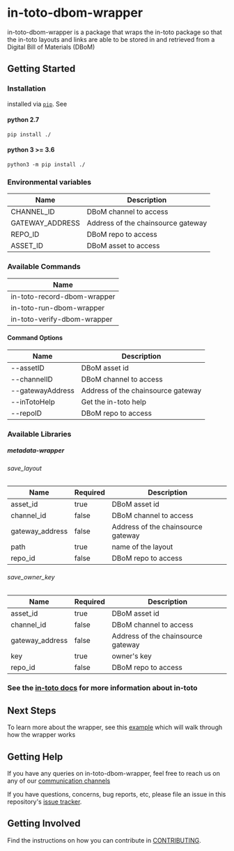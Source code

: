 # in-toto-dbom-wrapper

in-toto-dbom-wrapper is a package that wraps the in-toto package so that the in-toto layouts and links are able to be stored in and retrieved from a Digital Bill of Materials (DBoM)

## Getting Started
### Installation

installed via [`pip`](https://pypi.org/project/pip/). See

#### python 2.7
```shell
pip install ./
```

#### python 3 >= 3.6
```shell
python3 -m pip install ./
```
### Environmental variables

| Name            | Description                        |
|-----------------|------------------------------------|
| CHANNEL_ID      | DBoM channel to access             |
| GATEWAY_ADDRESS | Address of the chainsource gateway |
| REPO_ID         | DBoM repo to access                |
| ASSET_ID        | DBoM asset to access               |

### Available Commands

| Name                        |
|-----------------------------|
| in-toto-record-dbom-wrapper |
| in-toto-run-dbom-wrapper    |
| in-toto-verify-dbom-wrapper |

#### Command Options

| Name             | Description                        |
|------------------|------------------------------------|
| --assetID        | DBoM asset id                      |
| --channelID      | DBoM channel to access             |
| --gatewayAddress | Address of the chainsource gateway |
| --inTotoHelp     | Get the in-toto help               |
| --repoID         | DBoM repo to access                |

### Available Libraries

##### metadata-wrapper 

###### save_layout

| Name            | Required | Description                        |
|-----------------|----------|------------------------------------|
| asset_id        | true     | DBoM asset id                      |
| channel_id      | false    | DBoM channel to access             |
| gateway_address | false    | Address of the chainsource gateway |
| path            | true     | name of the layout                 |
| repo_id         | false    | DBoM repo to access                |

###### save_owner_key

| Name            | Required | Description                        |
|-----------------|----------|------------------------------------|
| asset_id        | true     | DBoM asset id                      |
| channel_id      | false    | DBoM channel to access             |
| gateway_address | false    | Address of the chainsource gateway |
| key             | true     | owner's key                        |
| repo_id         | false    | DBoM repo to access                |

### See the [in-toto docs](https://github.com/in-toto/docs/blob/master/in-toto-spec.md) for more information about in-toto
## Next Steps

To learn more about the wrapper, see this [example](example/README.md) which will walk through how the wrapper works
## Getting Help

If you have any queries on in-toto-dbom-wrapper, feel free to reach us on any of our [communication channels](https://github.com/DBOMproject/community/blob/master/COMMUNICATION.md) 

If you have questions, concerns, bug reports, etc, please file an issue in this repository's [issue tracker](https://github.com/DBOMproject/in-toto-dbom-wrapper/issues).

## Getting Involved

Find the instructions on how you can contribute in [CONTRIBUTING](CONTRIBUTING.md).
